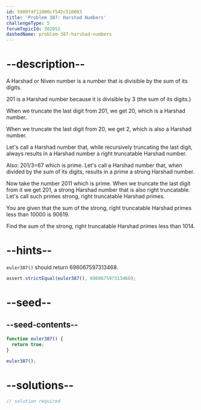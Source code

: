 ```yaml
---
id: 5900f4f11000cf542c510003
title: 'Problem 387: Harshad Numbers'
challengeType: 5
forumTopicId: 302051
dashedName: problem-387-harshad-numbers
---
```


# --description--

A Harshad or Niven number is a number that is divisible by the sum of its digits.

201 is a Harshad number because it is divisible by 3 (the sum of its digits.)

When we truncate the last digit from 201, we get 20, which is a Harshad number.

When we truncate the last digit from 20, we get 2, which is also a Harshad number.

Let's call a Harshad number that, while recursively truncating the last digit, always results in a Harshad number a right truncatable Harshad number.

Also: 201/3=67 which is prime. Let's call a Harshad number that, when divided by the sum of its digits, results in a prime a strong Harshad number.

Now take the number 2011 which is prime. When we truncate the last digit from it we get 201, a strong Harshad number that is also right truncatable. Let's call such primes strong, right truncatable Harshad primes.

You are given that the sum of the strong, right truncatable Harshad primes less than 10000 is 90619.

Find the sum of the strong, right truncatable Harshad primes less than 1014.

# --hints--

`euler387()` should return 696067597313468.

```js
assert.strictEqual(euler387(), 696067597313468);
```

# --seed--

## --seed-contents--

```js
function euler387() {
  return true;
}

euler387();
```

# --solutions--

```js
// solution required
```

